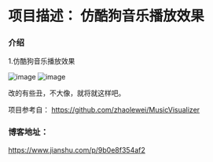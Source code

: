 # 项目描述： 仿酷狗音乐播放效果

### 介绍

1.仿酷狗音乐播放效果

![image](https://github.com/tenda2014/KuGouMusic/blob/master/doc_raw/jietu.png)
![image](https://github.com/tenda2014/KuGouMusic/blob/master/doc_raw/kugou_jietu.png)

改的有些丑，不大像，就将就这样吧。

项目参考自：
https://github.com/zhaolewei/MusicVisualizer

### 博客地址：
https://www.jianshu.com/p/9b0e8f354af2
